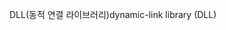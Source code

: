 <span data-ttu-id="dadb2-101">DLL(동적 연결 라이브러리)</span><span class="sxs-lookup"><span data-stu-id="dadb2-101">dynamic-link library (DLL)</span></span>